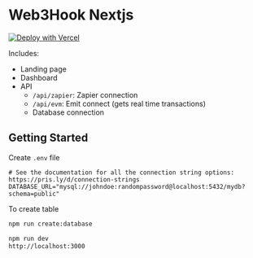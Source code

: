 # Web3Hook Nextjs

[![Deploy with Vercel](https://vercel.com/button)](https://vercel.com/new/clone?repository-url=https%3A%2F%2Fgithub.com%2Fleon-do%2Fweb3hook)

Includes:

- Landing page
- Dashboard
- API
  - `/api/zapier`: Zapier connection
  - `/api/evm`: Emit connect (gets real time transactions)
  - Database connection

## Getting Started

Create `.env` file

```
# See the documentation for all the connection string options: https://pris.ly/d/connection-strings
DATABASE_URL="mysql://johndoe:randompassword@localhost:5432/mydb?schema=public"
```

To create table

```bash
npm run create:database
```

```bash
npm run dev
http://localhost:3000
```
